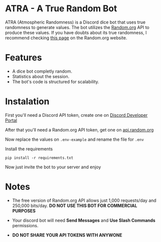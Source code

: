 # ATRA - A True Random Bot

ATRA (Atmospheric Randomness) is a Discord dice bot that uses true randomness to generate values. The bot utilizes the [Random.org](https://www.random.org) API to produce these values. If you have doubts about its true randomness, I recommend checking [this page](https://www.random.org/randomness/) on the Random.org website.

# Features

- A dice bot completly random.
- Statistics about the session.
- The bot's code is structured for scalability.

# Instalation

First you'll need a Discord API token, create one on [Discord Developer Portal](https://discord.com/developers/applications)

After that you'll need a Random.org API token, get one on [api.random.org](https://api.random.org/dashboard)

Now replace the values on `.env-example` and rename the file for `.env`

Install the requirements 

```pip install -r requirements.txt```

Now just invite the bot to your server and enjoy

# Notes

- The free version of Random.org API allows just 1,000 requests/day and 250,000 bits/day. **DO NOT USE THIS BOT FOR COMMERCIAL PURPOSES**

- Your discord bot will need **Send Messages** and **Use Slash Commands** permissions.

- **DO NOT SHARE YOUR API TOKENS WITH ANYWONE**